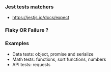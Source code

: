 ### Jest tests matchers

- https://jestjs.io/docs/expect



### Flaky OR Failure ? 

### Examples 

 - Data tests: object, promise and serialize
 - Math tests: functions, sort functions, numbers
 - API tests: requests